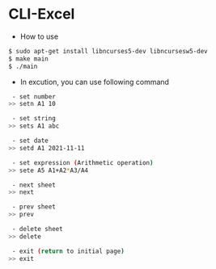# CLI-Excel

* How to use

```bash
$ sudo apt-get install libncurses5-dev libncursesw5-dev
$ make main
$ ./main
```

* In excution, you can use following command

```bash
 - set number
>> setn A1 10 

 - set string
>> sets A1 abc

 - set date
>> setd A1 2021-11-11

 - set expression (Arithmetic operation)
>> sete A5 A1+A2*A3/A4

 - next sheet
>> next

 - prev sheet
>> prev

 - delete sheet
>> delete

 - exit (return to initial page)
>> exit
```
